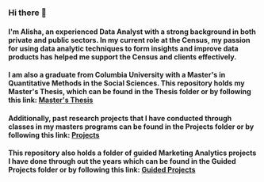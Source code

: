 ### Hi there 👋

#### I'm Alisha, an experienced Data Analyst with a strong background in both private and public sectors. In my current role at the Census, my passion for using data analytic techniques to form insights and improve data products has helped me support the Census and clients effectively.

#### I am also a graduate from Columbia University with a Master's in Quantitative Methods in the Social Sciences. This repository holds my Master's Thesis, which can be found in the Thesis folder or by following this link: [Master's Thesis](https://github.com/alishagurnani/AlishaGurnani/tree/main/Thesis)

#### Additionally, past research projects that I have conducted through classes in my masters programs can be found in the Projects folder or by following this link: [Projects](https://github.com/alishagurnani/AlishaGurnani/tree/main/Projects)

#### This repository also holds a folder of guided Marketing Analytics projects I have done through out the years which can be found in the Guided Projects folder or by following this link: [Guided Projects](https://github.com/alishagurnani/AlishaGurnani/tree/main/Guided%20Projects)





<!--
**alishagurnani/AlishaGurnani** is a ✨ _special_ ✨ repository because its `README.md` (this file) appears on your GitHub profile.

Here are some ideas to get you started:

- 🔭 I’m currently working on ...
- 🌱 I’m currently learning ...
- 👯 I’m looking to collaborate on ...
- 🤔 I’m looking for help with ...
- 💬 Ask me about ...
- 📫 How to reach me: ...
- 😄 Pronouns: ...
- ⚡ Fun fact: ...
-->
